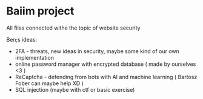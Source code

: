 # Baiim project
All files connected withe the topic of website security


Ben;s ideas:
- 2FA - threats, new ideas in security, maybe some kind of our own implementation
- online password manager with encrypted database ( made by ourselves <3 )
- ReCaptcha - defending from bots with AI and machine learning ( Bartosz Fober can maybe help XD )
- SQL injection (maybe with ctf or basic exercise)
